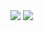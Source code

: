 <div>
  <img src="https://user-images.githubusercontent.com/2980074/116512601-e3149780-a8fa-11eb-8ea2-8201b2d5a974.jpeg">
  <img src="https://divergence-meter-profile-windmgc.vercel.app/api/divergence-meter">
</div>
